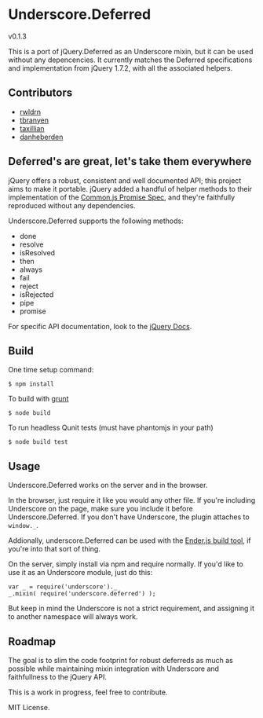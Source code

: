 # Underscore.Deferred

v0.1.3

This is a port of jQuery.Deferred as an Underscore mixin, but it can be
used without any depencencies. It currently matches the Deferred specifications
and implementation from jQuery 1.7.2, with all the associated helpers.

## Contributors

* [rwldrn](https://github.com/rwldrn)
* [tbranyen](https://github.com/tbranyen)
* [taxillian](https://github.com/taxilian)
* [danheberden](https://github.com/danheberden)

## Deferred's are great, let's take them everywhere

jQuery offers a robust, consistent and well documented API; this project aims
to make it portable. jQuery added a handful of helper methods to their
implementation of the [Common.js Promise Spec][promise], and they're faithfully
reproduced without any dependencies.

Underscore.Deferred supports the following methods:

* done
* resolve
* isResolved
* then
* always
* fail
* reject
* isRejected
* pipe
* promise

For specific API documentation, look to the [jQuery Docs][jquery-docs].

## Build

One time setup command:

```
$ npm install
```

To build with [grunt](https://github.com/cowboy/grunt)

```
$ node build
```

To run headless Qunit tests (must have phantomjs in your path)

```
$ node build test
```


## Usage

Underscore.Deferred works on the server and in the browser.

In the browser, just require it like you would any other file. If you're
including Underscore on the page, make sure you include it before
Underscore.Deferred. If you don't have Underscore, the plugin attaches to
`window._`.

Addionally, underscore.Deferred can be used with the [Ender.js build
tool][ender], if you're into that sort of thing.

On the server, simply install via npm and require normally. If you'd like to
use it as an Underscore module, just do this:

    var _ = require('underscore')._
    _.mixin( require('underscore.deferred') );

But keep in mind the Underscore is not a strict requirement, and assigning it
to another namespace will always work.

## Roadmap

The goal is to slim the code footprint for robust deferreds as much as
possible while maintaining mixin integration with Underscore and faithfullness
to the jQuery API.

This is a work in progress, feel free to contribute.

MIT License.

[promise]: http://wiki.commonjs.org/wiki/Promises
[jquery-docs]: http://api.jquery.com/category/deferred-object/
[ender]: http://ender.no.de/
